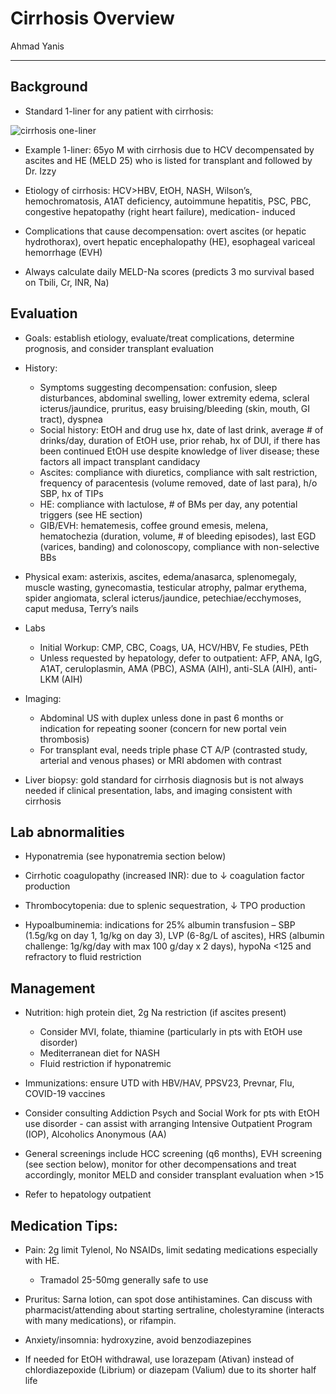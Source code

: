 # Cirrhosis Overview  

Ahmad Yanis 

---

## Background

- Standard 1-liner for any patient with cirrhosis:

![cirrhosis one-liner](../images/cirrhosisoneliner.png)
 
- Example 1-liner: 65yo M with cirrhosis due to HCV decompensated by ascites and HE (MELD 25) who is listed for transplant and followed by Dr. Izzy
    
- Etiology of cirrhosis: HCV>HBV, EtOH, NASH, Wilson’s, hemochromatosis, A1AT deficiency, autoimmune hepatitis, PSC, PBC, congestive hepatopathy (right heart failure), medication- induced
  
- Complications that cause decompensation: overt ascites (or hepatic hydrothorax), overt hepatic encephalopathy (HE), esophageal variceal hemorrhage (EVH)
  
- Always calculate daily MELD-Na scores (predicts 3 mo survival based on Tbili, Cr, INR, Na)
  
## Evaluation

- Goals: establish etiology, evaluate/treat complications, determine prognosis, and consider transplant evaluation
  
- History:
    - Symptoms suggesting decompensation: confusion, sleep disturbances, abdominal swelling, lower extremity edema, scleral icterus/jaundice, pruritus, easy bruising/bleeding (skin, mouth, GI tract), dyspnea
    - Social history: EtOH and drug use hx, date of last drink, average # of drinks/day, duration of EtOH use, prior rehab, hx of DUI, if there has been continued EtOH use despite knowledge of liver disease; these factors all impact transplant candidacy
    - Ascites: compliance with diuretics, compliance with salt restriction, frequency of paracentesis (volume removed, date of last para), h/o SBP, hx of TIPs
    - HE: compliance with lactulose, # of BMs per day, any potential triggers (see HE section)
    - GIB/EVH: hematemesis, coffee ground emesis, melena, hematochezia (duration, volume, # of bleeding episodes), last EGD (varices, banding) and colonoscopy, compliance with non-selective BBs

- Physical exam: asterixis, ascites, edema/anasarca, splenomegaly, muscle wasting, gynecomastia, testicular atrophy, palmar erythema, spider angiomata, scleral icterus/jaundice, petechiae/ecchymoses, caput medusa, Terry’s nails

- Labs

    - Initial Workup: CMP, CBC, Coags, UA, HCV/HBV, Fe studies, PEth
    - Unless requested by hepatology, defer to outpatient: AFP, ANA, IgG, A1AT,
ceruloplasmin, AMA (PBC), ASMA (AIH), anti-SLA (AIH), anti-LKM (AIH)

- Imaging:
    - Abdominal US with duplex unless done in past 6 months or indication for repeating
sooner (concern for new portal vein thrombosis)
    - For transplant eval, needs triple phase CT A/P (contrasted study, arterial and venous phases) or MRI abdomen with contrast

- Liver biopsy: gold standard for cirrhosis diagnosis but is not always needed if clinical presentation, labs, and imaging consistent with cirrhosis

## Lab abnormalities

- Hyponatremia (see hyponatremia section below)

- Cirrhotic coagulopathy (increased INR): due to ↓ coagulation factor production

- Thrombocytopenia: due to splenic sequestration, ↓ TPO production

- Hypoalbuminemia: indications for 25% albumin transfusion – SBP (1.5g/kg on day 1, 1g/kg
on day 3), LVP (6-8g/L of ascites), HRS (albumin challenge: 1g/kg/day with max 100 g/day x 2 days), hypoNa <125 and refractory to fluid restriction

## Management

- Nutrition: high protein diet, 2g Na restriction (if ascites present)
    - Consider MVI, folate, thiamine (particularly in pts with EtOH use disorder)
    - Mediterranean diet for NASH
    - Fluid restriction if hyponatremic

- Immunizations: ensure UTD with HBV/HAV, PPSV23, Prevnar, Flu, COVID-19 vaccines

- Consider consulting Addiction Psych and Social Work for pts with EtOH use disorder - can
assist with arranging Intensive Outpatient Program (IOP), Alcoholics Anonymous (AA)

- General screenings include HCC screening (q6 months), EVH screening (see section below), monitor for other decompensations and treat accordingly, monitor MELD and consider
transplant evaluation when >15

- Refer to hepatology outpatient

## Medication Tips:

- Pain: 2g limit Tylenol, No NSAIDs, limit sedating medications especially with HE.
    - Tramadol 25-50mg generally safe to use

- Pruritus: Sarna lotion, can spot dose antihistamines. Can discuss with pharmacist/attending about starting sertraline, cholestyramine (interacts with many medications), or rifampin.

- Anxiety/insomnia: hydroxyzine, avoid benzodiazepines

- If needed for EtOH withdrawal, use lorazepam (Ativan) instead of chlordiazepoxide (Librium) or diazepam (Valium) due to its shorter half life
